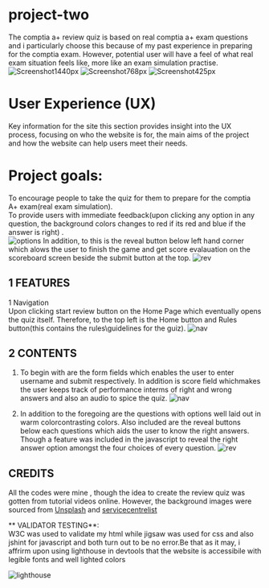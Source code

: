# project-two
The comptia a+ review quiz is based on real comptia a+ exam questions and i particularly choose this because of my past experience in preparing for the comptia exam. However, potential user will have a feel of what real exam situation feels like, more like an exam simulation practise.
![Screenshot1440px](documentation/Screenshot1440px.png)
![Screenshot768px](documentation/Screenshot768px.png)
![Screenshot425px](documentation/Screenshot425px.png)

# User Experience (UX)
Key information for the site
this section provides insight into the UX process, focusing on who the website is for, the main aims of the project and how the website can help users meet their needs.

# Project goals:<br>

To encourage people to take the quiz for them to prepare for the comptia A+ exam(real exam simulation).<br>
To provide users with immediate feedback(upon clicking any option in any question, the background colors changes to red if its red and blue if the answer is right) . <br>
![options](/assets/images/options.png)
In addition, to this is the reveal button below left hand corner which alows the user to finish the game and get score evalauation on the scoreboard screen beside the submit button at the top.
![rev](/assets/images/revealButton.png)

## 1 FEATURES <br>
1 Navigation <br>
Upon clicking start review button on the Home Page which eventually opens the quiz itself. Therefore, to the top left is the Home button and Rules button(this contains the rules\guidelines for the guiz).
![nav](/assets/images/nav.png)

## 2 CONTENTS <br>
1. To begin with are the form fields which enables the user to enter username and submit respectively. In addition is score field whichmakes the user keeps track of performance interms of right and wrong answers and also an audio to spice the quiz.
![nav](/assets/images/nav.png)

2. In addition to the foregoing are the questions with options well laid out in warm colorcontrasting colors. Also included are the reveal buttons below each questions which aids the user to know the right answers. Though a feature was included in the javascript to reveal the right answer option amongst the four choices of every question.
![rev](/assets/images/revealButton.png)


## CREDITS <br>
All the codes were mine , though the idea to create the review quiz was gotten from tutorial videos online. However, the background images were sourced from [Unsplash](https://unsplash.com/s/photos/full-screen-wallpaper) and [servicecentrelist](https://servicecentrelist.com/comptia-a-220-1001-certification-questions-answers)

** VALIDATOR TESTING**: <br>
W3C was used to validate my html while jigsaw was used for css and also jshint for javascript and both turn out to be no error.Be that as it may, i affrirm  upon using lighthouse in devtools that the website is accessibile with legible fonts and well lighted colors

 ![lighthouse](assets/images/perfomance.png)

 
